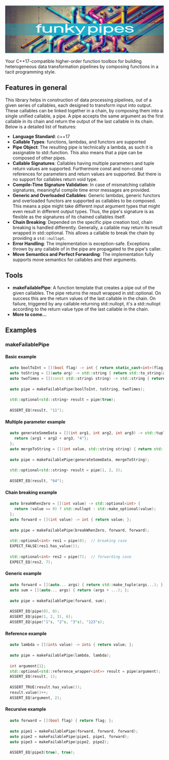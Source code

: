 ![image](https://github.com/mahush/funkypipes/blob/main/docs/funkypipes_banner.png)

Your C++17-compatible higher-order function toolbox for building heterogeneous data transformation pipelines by composing functions in a tacit programming style.

## Features in general
This library helps in construction of data processing pipelines, out of a given series of callables, each designed to transform input into output. These callables can be linked together in a chain, by composing them into a single unified callable, a pipe. A pipe accepts the same argument as the first callable in its chain and return the output of the last callable in its chain. Below is a detailed list of features:

- **Language Standard**: c++17
- **Callable Types**: functions, lambdas, and functors are supported
- **Pipe Object**: The resulting pipe is technically a lambda, as such it is assignable to std::function. This also means that a pipe can be composed of other pipes.
- **Callable Signatures**: Callables having multiple parameters and tuple return values are supported. Furthermore const and non-const references for parameters and return values are supported. But there is no support for callables return void type.
- **Compile-Time Signature Validation**: In case of mismatching callable signatures, meaningful compile time error messages are provided.
- **Generic and Overloaded Callables**: Generic lambdas, generic functors and overloaded functors are supported as callables to be composed. This means a pipe might take different input argument types that might even result in different output types. Thus, the pipe's signature is as flexible as the signatures of its chained callables itself.
- **Chain Breaking**: Depended on the specific pipe creation tool, chain breaking is handled differently. Generally, a callable may return its result wrapped in std::optional. This allows a callable to break the chain by providing a `std::nullopt`. 
- **Error Handling**: The implementation is exception-safe. Exceptions thrown by any callable of in the pipe are propagated to the pipe's caller.
- **Move Semantics and Perfect Forwarding**: The implementation fully supports move semantics for callables and their arguments.

## Tools

- **makeFailablePipe**: A function template that creates a pipe out of the given callables. The pipe returns the result wrapped in
 std::optional. On success this are the return values of the last callable in the chain. On failure, triggered by any
 callable returning std::nullopt, it's a std::nullopt according to the return value type of the last callable in the
 chain.
- **More to come...**

## Examples

### makeFailablePipe

#### Basic example
```cpp
  auto boolToInt = [](bool flag) -> int { return static_cast<int>(flag); };
  auto toString = [](auto arg) -> std::string { return std::to_string(arg); };
  auto twoTimes = [](const std::string& string) -> std::string { return string + string; };

  auto pipe = makeFailablePipe(boolToInt, toString, twoTimes);

  std::optional<std::string> result = pipe(true);

  ASSERT_EQ(result, "11");
```

#### Multiple parameter example
```cpp
  auto generateSomeData = [](int arg1, int arg2, int arg3) -> std::tuple<int, std::string> {
    return {arg1 + arg2 + arg3, "4"};
  };
  auto mergeToString = [](int value, std::string string) { return std::to_string(value) + string; };

  auto pipe = makeFailablePipe(generateSomeData, mergeToString);

  std::optional<std::string> result = pipe(1, 2, 3);

  ASSERT_EQ(result, "64");
```

#### Chain breaking example
```cpp
  auto breakWhenZero = [](int value) -> std::optional<int> {
    return (value == 0) ? std::nullopt : std::make_optional(value);
  };
  auto forward = [](int value) -> int { return value; };

  auto pipe = makeFailablePipe(breakWhenZero, forward, forward);

  std::optional<int> res1 = pipe(0);  // breaking case
  EXPECT_FALSE(res1.has_value());

  std::optional<int> res2 = pipe(7);  // forwarding case
  EXPECT_EQ(res2, 7);
```

#### Generic example
```cpp
  auto forward = [](auto... args) { return std::make_tuple(args...); };
  auto sum = [](auto... args) { return (args + ...); };

  auto pipe = makeFailablePipe(forward, sum);

  ASSERT_EQ(pipe(0), 0);
  ASSERT_EQ(pipe(1, 2, 3), 6);
  ASSERT_EQ(pipe("1"s, "2"s, "3"s), "123"s);
```

#### Reference example
```cpp
  auto lambda = [](int& value) -> int& { return value; };

  auto pipe = makeFailablePipe(lambda, lambda);

  int argument{1};
  std::optional<std::reference_wrapper<int>> result = pipe(argument);
  ASSERT_EQ(result, 1);

  ASSERT_TRUE(result.has_value());
  result.value()++;
  ASSERT_EQ(argument, 2);
```

#### Recursive example
```cpp
  auto forward = [](bool flag) { return flag; };

  auto pipe1 = makeFailablePipe(forward, forward, forward);
  auto pipe2 = makeFailablePipe(pipe1, pipe1, forward);
  auto pipe3 = makeFailablePipe(pipe2, pipe2);

  ASSERT_EQ(pipe3(true), true);
```

